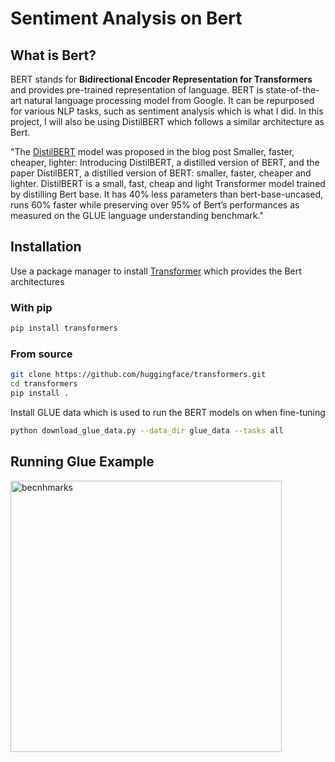 # Sentiment Analysis on Bert

## What is Bert?
BERT stands for __Bidirectional Encoder Representation for Transformers__ and provides pre-trained representation of language. BERT is state-of-the-art natural language processing model from Google. It can be repurposed for various NLP tasks, such as sentiment analysis which is what I did. In this project, I will also be using DistilBERT which follows a similar architecture as Bert.

"The [DistilBERT](https://huggingface.co/transformers/model_doc/distilbert.html) model was proposed in the blog post Smaller, faster, cheaper, lighter: Introducing DistilBERT, a distilled version of BERT, and the paper DistilBERT, a distilled version of BERT: smaller, faster, cheaper and lighter. DistilBERT is a small, fast, cheap and light Transformer model trained by distilling Bert base. It has 40% less parameters than bert-base-uncased, runs 60% faster while preserving over 95% of Bert’s performances as measured on the GLUE language understanding benchmark."

## Installation
Use a package manager to install [Transformer](https://huggingface.co/transformers/index.html) which provides the Bert architectures

### With pip
```bash
pip install transformers
```
### From source
```bash
git clone https://github.com/huggingface/transformers.git
cd transformers
pip install .
```
Install GLUE data which is used to run the BERT models on when fine-tuning
```bash
python download_glue_data.py --data_dir glue_data --tasks all
```

## Running Glue Example

<img width="434" alt="becnhmarks" src="https://user-images.githubusercontent.com/14842967/81595312-462ab880-9390-11ea-944d-5eda5bccca4c.png">
